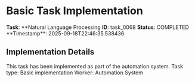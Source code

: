 # Basic Task Implementation

**Task**: **Natural Language Processing
**ID**: task_0068
**Status**: COMPLETED
**Timestamp\*\*: 2025-09-18T22:46:35.538436

## Implementation Details

This task has been implemented as part of the automation system.
Task type: Basic implementation
Worker: Automation System
